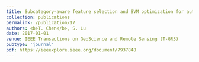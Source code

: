 ```yaml
---
title: Subcategory-aware feature selection and SVM optimization for automatic aerial image based oil spill inspection
collection: publications
permalink: /publication/17
authors: <b>T. Chen</b>, S. Lu
date: 2017-01-01
venue: IEEE Transactions on GeoScience and Remote Sensing (T-GRS)
pubtype: 'journal'
pdf: https://ieeexplore.ieee.org/document/7937848
---
```


<!-- paperurl: 'http://academicpages.github.io/files/paper1.pdf'
citation: 'Your Name, You. (2009). &quot;Paper Title Number 1.&quot; <i>Journal 1</i>. 1(1).' -->
<!-- [Download paper here](http://academicpages.github.io/files/paper1.pdf) -->
